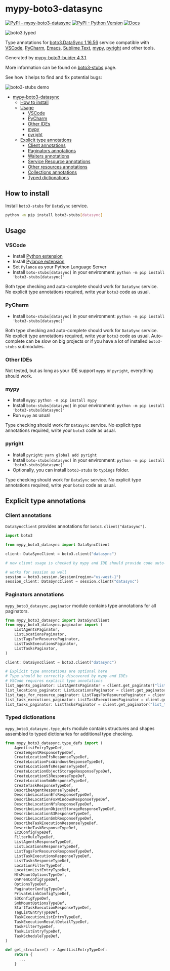 # mypy-boto3-datasync

[![PyPI - mypy-boto3-datasync](https://img.shields.io/pypi/v/mypy-boto3-datasync.svg?color=blue)](https://pypi.org/project/mypy-boto3-datasync)
[![PyPI - Python Version](https://img.shields.io/pypi/pyversions/mypy-boto3-datasync.svg?color=blue)](https://pypi.org/project/mypy-boto3-datasync)
[![Docs](https://img.shields.io/readthedocs/mypy-boto3-builder.svg?color=blue)](https://mypy-boto3-builder.readthedocs.io/)

![boto3.typed](https://github.com/vemel/mypy_boto3_builder/raw/master/logo.png)

Type annotations for
[boto3.DataSync 1.16.56](https://boto3.amazonaws.com/v1/documentation/api/1.16.56/reference/services/datasync.html#DataSync) service
compatible with
[VSCode](https://code.visualstudio.com/),
[PyCharm](https://www.jetbrains.com/pycharm/),
[Emacs](https://www.gnu.org/software/emacs/),
[Sublime Text](https://www.sublimetext.com/),
[mypy](https://github.com/python/mypy),
[pyright](https://github.com/microsoft/pyright)
and other tools.

Generated by [mypy-boto3-buider 4.3.1](https://github.com/vemel/mypy_boto3_builder).

More information can be found on [boto3-stubs](https://pypi.org/project/boto3-stubs/) page.

See how it helps to find and fix potential bugs:

![boto3-stubs demo](https://github.com/vemel/mypy_boto3_builder/raw/master/demo.gif)

- [mypy-boto3-datasync](#mypy-boto3-datasync)
  - [How to install](#how-to-install)
  - [Usage](#usage)
    - [VSCode](#vscode)
    - [PyCharm](#pycharm)
    - [Other IDEs](#other-ides)
    - [mypy](#mypy)
    - [pyright](#pyright)
  - [Explicit type annotations](#explicit-type-annotations)
    - [Client annotations](#client-annotations)
    - [Paginators annotations](#paginators-annotations)
    - [Waiters annotations](#waiters-annotations)
    - [Service Resource annotations](#service-resource-annotations)
    - [Other resources annotations](#other-resources-annotations)
    - [Collections annotations](#collections-annotations)
    - [Typed dictionations](#typed-dictionations)

## How to install

Install `boto3-stubs` for `DataSync` service.

```bash
python -m pip install boto3-stubs[datasync]
```

## Usage

### VSCode

- Install [Python extension](https://marketplace.visualstudio.com/items?itemName=ms-python.python)
- Install [Pylance extension](https://marketplace.visualstudio.com/items?itemName=ms-python.vscode-pylance)
- Set `Pylance` as your Python Language Server
- Install `boto-stubs[datasync]` in your environment: `python -m pip install 'boto3-stubs[datasync]'`

Both type checking and auto-complete should work for `DataSync` service.
No explicit type annotations required, write your `boto3` code as usual.

### PyCharm

- Install `boto-stubs[datasync]` in your environment: `python -m pip install 'boto3-stubs[datasync]'`

Both type checking and auto-complete should work for `DataSync` service.
No explicit type annotations required, write your `boto3` code as usual.
Auto-complete can be slow on big projects or if you have a lot of installed `boto3-stubs` submodules.

### Other IDEs

Not tested, but as long as your IDE support `mypy` or `pyright`, everything should work.

### mypy

- Install `mypy`: `python -m pip install mypy`
- Install `boto-stubs[datasync]` in your environment: `python -m pip install 'boto3-stubs[datasync]'`
- Run `mypy` as usual

Type checking should work for `DataSync` service.
No explicit type annotations required, write your `boto3` code as usual.

### pyright

- Install `pyright`: `yarn global add pyright`
- Install `boto-stubs[datasync]` in your environment: `python -m pip install 'boto3-stubs[datasync]'`
- Optionally, you can install `boto3-stubs` to `typings` folder.

Type checking should work for `DataSync` service.
No explicit type annotations required, write your `boto3` code as usual.

## Explicit type annotations

### Client annotations

`DataSyncClient` provides annotations for `boto3.client("datasync")`.

```python
import boto3

from mypy_boto3_datasync import DataSyncClient

client: DataSyncClient = boto3.client("datasync")

# now client usage is checked by mypy and IDE should provide code auto-complete

# works for session as well
session = boto3.session.Session(region="us-west-1")
session_client: DataSyncClient = session.client("datasync")
```

### Paginators annotations

`mypy_boto3_datasync.paginator` module contains type annotations for all paginators.

```python
from mypy_boto3_datasync import DataSyncClient
from mypy_boto3_datasync.paginator import (
    ListAgentsPaginator,
    ListLocationsPaginator,
    ListTagsForResourcePaginator,
    ListTaskExecutionsPaginator,
    ListTasksPaginator,
)

client: DataSyncClient = boto3.client("datasync")

# Explicit type annotations are optional here
# Type should be correctly discovered by mypy and IDEs
# VSCode requires explicit type annotations
list_agents_paginator: ListAgentsPaginator = client.get_paginator("list_agents")
list_locations_paginator: ListLocationsPaginator = client.get_paginator("list_locations")
list_tags_for_resource_paginator: ListTagsForResourcePaginator = client.get_paginator("list_tags_for_resource")
list_task_executions_paginator: ListTaskExecutionsPaginator = client.get_paginator("list_task_executions")
list_tasks_paginator: ListTasksPaginator = client.get_paginator("list_tasks")
```







### Typed dictionations

`mypy_boto3_datasync.type_defs` module contains structures and shapes assembled
to typed dictionaries for additional type checking.

```python
from mypy_boto3_datasync.type_defs import (
    AgentListEntryTypeDef,
    CreateAgentResponseTypeDef,
    CreateLocationEfsResponseTypeDef,
    CreateLocationFsxWindowsResponseTypeDef,
    CreateLocationNfsResponseTypeDef,
    CreateLocationObjectStorageResponseTypeDef,
    CreateLocationS3ResponseTypeDef,
    CreateLocationSmbResponseTypeDef,
    CreateTaskResponseTypeDef,
    DescribeAgentResponseTypeDef,
    DescribeLocationEfsResponseTypeDef,
    DescribeLocationFsxWindowsResponseTypeDef,
    DescribeLocationNfsResponseTypeDef,
    DescribeLocationObjectStorageResponseTypeDef,
    DescribeLocationS3ResponseTypeDef,
    DescribeLocationSmbResponseTypeDef,
    DescribeTaskExecutionResponseTypeDef,
    DescribeTaskResponseTypeDef,
    Ec2ConfigTypeDef,
    FilterRuleTypeDef,
    ListAgentsResponseTypeDef,
    ListLocationsResponseTypeDef,
    ListTagsForResourceResponseTypeDef,
    ListTaskExecutionsResponseTypeDef,
    ListTasksResponseTypeDef,
    LocationFilterTypeDef,
    LocationListEntryTypeDef,
    NfsMountOptionsTypeDef,
    OnPremConfigTypeDef,
    OptionsTypeDef,
    PaginatorConfigTypeDef,
    PrivateLinkConfigTypeDef,
    S3ConfigTypeDef,
    SmbMountOptionsTypeDef,
    StartTaskExecutionResponseTypeDef,
    TagListEntryTypeDef,
    TaskExecutionListEntryTypeDef,
    TaskExecutionResultDetailTypeDef,
    TaskFilterTypeDef,
    TaskListEntryTypeDef,
    TaskScheduleTypeDef,
)

def get_structure() -> AgentListEntryTypeDef:
    return {
      ...
    }
```
